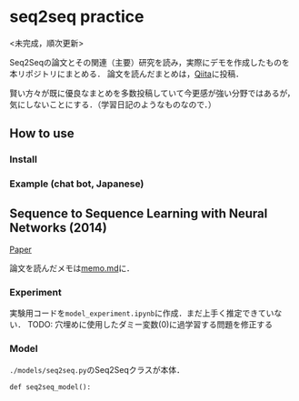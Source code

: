 # seq2seq practice

<未完成，順次更新>


Seq2Seqの論文とその関連（主要）研究を読み，実際にデモを作成したものを本リポジトリにまとめる．
論文を読んだまとめは，[Qiita]()に投稿．

賢い方々が既に優良なまとめを多数投稿していて今更感が強い分野ではあるが，気にしないことにする．（学習日記のようなものなので．）

## How to use

### Install

### Example (chat bot, Japanese)

## Sequence to Sequence Learning with Neural Networks (2014)
[Paper](https://papers.nips.cc/paper/5346-sequence-to-sequence-learning-with-neural-networks.pdf)

論文を読んだメモは[memo.md](https://github.com/ababa893/seq2seq-practice/blob/master/memo.md)に．

### Experiment
実験用コードを`model_experiment.ipynb`に作成．まだ上手く推定できていない．
TODO: 穴埋めに使用したダミー変数(0)に過学習する問題を修正する

### Model

`./models/seq2seq.py`のSeq2Seqクラスが本体．

```
def seq2seq_model():


```
